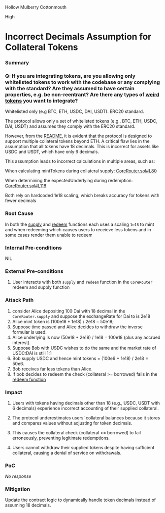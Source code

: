 Hollow Mulberry Cottonmouth

High

# Incorrect Decimals Assumption for Collateral Tokens

### Summary

### Q: If you are integrating tokens, are you allowing only whitelisted tokens to work with the codebase or any complying with the standard? Are they assumed to have certain properties, e.g. be non-reentrant? Are there any types of [weird tokens](https://github.com/d-xo/weird-erc20) you want to integrate?
Whitelisted only (e.g BTC, ETH, USDC, DAI, USDT). ERC20 standard.

The protocol allows only a set of whitelisted tokens (e.g., BTC, ETH, USDC, DAI, USDT) and assumes they comply with the ERC20 standard.

However, from the [README](https://github.com/sherlock-audit/2025-05-lend-audit-contest-nayashi002), it is evident that the protocol is designed to support multiple collateral tokens beyond ETH. A critical flaw lies in the assumption that all tokens have 18 decimals. This is incorrect for assets like USDC and USDT, which have only 6 decimals.

This assumption leads to incorrect calculations in multiple areas, such as:

When calculating mintTokens during collateral supply:
[CoreRouter.sol#L80](https://github.com/sherlock-audit/2025-05-lend-audit-contest/blob/main/Lend-V2/src/LayerZero/CoreRouter.sol#L80)

When determining the expectedUnderlying during redemption:
[CoreRouter.sol#L118](https://github.com/sherlock-audit/2025-05-lend-audit-contest/blob/main/Lend-V2/src/LayerZero/CoreRouter.sol#L118)

Both rely on hardcoded 1e18 scaling, which breaks accuracy for tokens with fewer decimals

### Root Cause

In both the [supply](https://github.com/sherlock-audit/2025-05-lend-audit-contest/blob/main/Lend-V2/src/LayerZero/CoreRouter.sol#L61) and [redeem](https://github.com/sherlock-audit/2025-05-lend-audit-contest/blob/main/Lend-V2/src/LayerZero/CoreRouter.sol#L94-L138) functions each uses a scaling `1e18` to mint and when redeeming which causes users to receieve less tokens and in some cases render them unable to redeem

### Internal Pre-conditions

NIL

### External Pre-conditions

1. User interacts with both `supply` and `redeem` function in the `CoreRouter` redeem and supply function

### Attack Path

1. consider Alice depositing 100 Dai with 18 decimal in the `CoreRouter.supply` and suppose the exchangeRate for Dai to is 2e18
2. Alice mint token is (100e18 * 1e18) / 2e18 = 50e18;
3. Suppose time passed and Alice decides to withdraw the inverse formular is used.
4. Alice underlying is now (50e18 * 2e18) / 1e18 = 100e18 (plus any accrued interest).
5. Suppose Bob with USDC wishes to do the same and the market rate of USDC:DAI is still 1:1
6. Bob supply USDC and hence mint tokens = (100e6 * 1e18) / 2e18 = 50e6.
7. Bob receives far less tokens than Alice.
8. If bob decides to redeem the check (collateral >= borrowed) fails in the [redeem function](https://github.com/sherlock-audit/2025-05-lend-audit-contest/blob/main/Lend-V2/src/LayerZero/CoreRouter.sol#L112) 

### Impact

1. Users with tokens having decimals other than 18 (e.g., USDC, USDT with 6 decimals) experience incorrect accounting of their supplied collateral.

2. The protocol underestimates users’ collateral balances because it stores and compares values without adjusting for token decimals.

3. This causes the collateral check (collateral >= borrowed) to fail erroneously, preventing legitimate redemptions.

4. Users cannot withdraw their supplied tokens despite having sufficient collateral, causing a denial of service on withdrawals.

### PoC

_No response_

### Mitigation

Update the contract logic to dynamically handle token decimals instead of assuming 18 decimals.